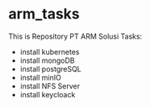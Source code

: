 # arm_tasks

This is Repository PT ARM Solusi
Tasks:
  - install kubernetes
  - install mongoDB
  - install postgreSQL
  - install minIO
  - install NFS Server
  - install keycloack

